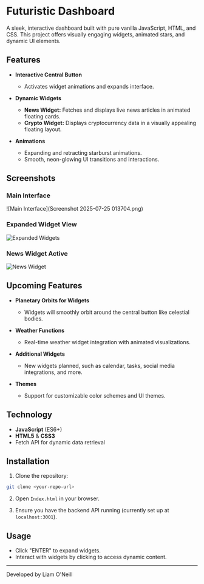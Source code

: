 # Futuristic Dashboard

A sleek, interactive dashboard built with pure vanilla JavaScript, HTML, and CSS. This project offers visually engaging widgets, animated stars, and dynamic UI elements.

## Features

* **Interactive Central Button**

  * Activates widget animations and expands interface.

* **Dynamic Widgets**

  * **News Widget:** Fetches and displays live news articles in animated floating cards.
  * **Crypto Widget:** Displays cryptocurrency data in a visually appealing floating layout.

* **Animations**

  * Expanding and retracting starburst animations.
  * Smooth, neon-glowing UI transitions and interactions.

## Screenshots

### Main Interface

![Main Interface](Screenshot 2025-07-25 013704.png)

### Expanded Widget View

![Expanded Widgets](Screenshot_2025-07-25_013704.png)

### News Widget Active

![News Widget](Screenshot_2025-07-25_013722.png)

## Upcoming Features

* **Planetary Orbits for Widgets**

  * Widgets will smoothly orbit around the central button like celestial bodies.

* **Weather Functions**

  * Real-time weather widget integration with animated visualizations.

* **Additional Widgets**

  * New widgets planned, such as calendar, tasks, social media integrations, and more.

* **Themes**

  * Support for customizable color schemes and UI themes.

##  Technology

* **JavaScript** (ES6+)
* **HTML5** & **CSS3**
* Fetch API for dynamic data retrieval

## Installation

1. Clone the repository:

```bash
git clone <your-repo-url>
```

2. Open `Index.html` in your browser.

3. Ensure you have the backend API running (currently set up at `localhost:3001`).

## Usage

* Click "ENTER" to expand widgets.
* Interact with widgets by clicking to access dynamic content.

---

Developed by Liam O'Neill

